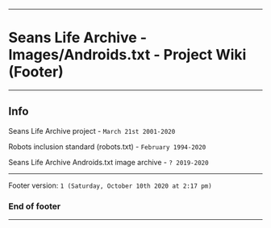 
***

# Seans Life Archive - Images/Androids.txt - Project Wiki (Footer)

***

## Info

Seans Life Archive project - `March 21st 2001-2020`

Robots inclusion standard (robots.txt) - `February 1994-2020`

Seans Life Archive Androids.txt image archive - `? 2019-2020`

***

Footer version: `1 (Saturday, October 10th 2020 at 2:17 pm)`

### End of footer

***
